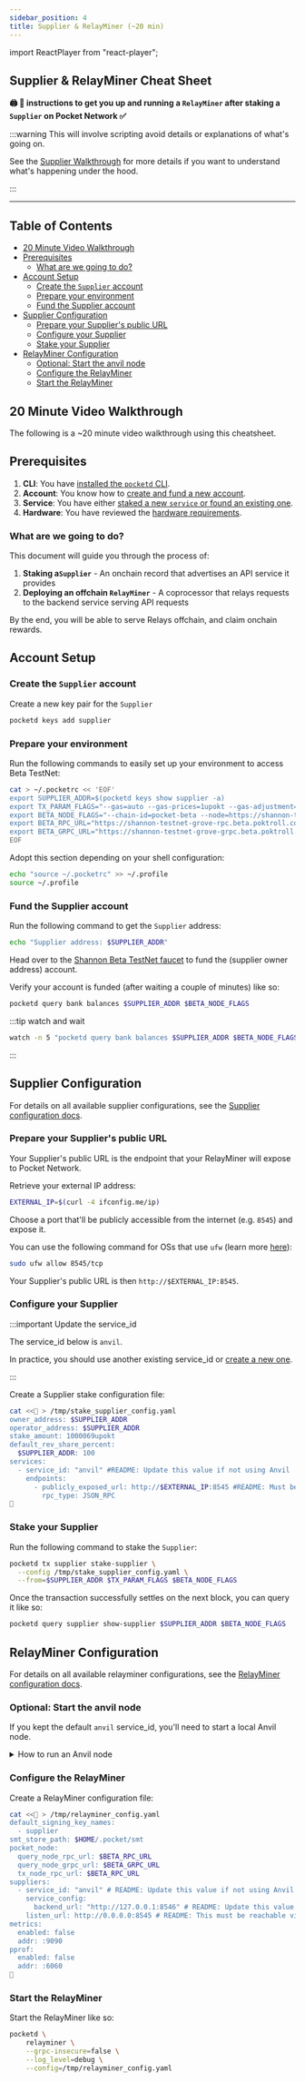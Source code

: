 ```yaml
---
sidebar_position: 4
title: Supplier & RelayMiner (~20 min)
---
```


import ReactPlayer from "react-player";

## Supplier & RelayMiner Cheat Sheet <!-- omit in toc -->

**🖨 🍝 instructions to get you up and running a `RelayMiner` after staking a `Supplier` on Pocket Network ✅**

:::warning This will involve scripting avoid details or explanations of what's going on.

See the [Supplier Walkthrough](../walkthroughs/supplier_walkthrough.md) for more details if you want to understand what's happening under the hood.

:::

---

## Table of Contents <!-- omit in toc -->

- [20 Minute Video Walkthrough](#20-minute-video-walkthrough)
- [Prerequisites](#prerequisites)
  - [What are we going to do?](#what-are-we-going-to-do)
- [Account Setup](#account-setup)
  - [Create the `Supplier` account](#create-the-supplier-account)
  - [Prepare your environment](#prepare-your-environment)
  - [Fund the Supplier account](#fund-the-supplier-account)
- [Supplier Configuration](#supplier-configuration)
  - [Prepare your Supplier's public URL](#prepare-your-suppliers-public-url)
  - [Configure your Supplier](#configure-your-supplier)
  - [Stake your Supplier](#stake-your-supplier)
- [RelayMiner Configuration](#relayminer-configuration)
  - [Optional: Start the anvil node](#optional-start-the-anvil-node)
  - [Configure the RelayMiner](#configure-the-relayminer)
  - [Start the RelayMiner](#start-the-relayminer)

## 20 Minute Video Walkthrough

The following is a ~20 minute video walkthrough using this cheatsheet.

<ReactPlayer
  playing={false}
  controls
  url="https://github.com/user-attachments/assets/bafd0b3e-4968-4e92-ba8a-41b618633455"
/>

## Prerequisites

1. **CLI**: You have [installed the `pocketd` CLI](../../tools/user_guide/pocketd_cli.md).
2. **Account**: You know how to [create and fund a new account](../../tools/user_guide/create-new-wallet.md).
3. **Service**: You have either [staked a new `service` or found an existing one](1_service_cheatsheet.md).
4. **Hardware**: You have reviewed the [hardware requirements](../configs/hardware_requirements.md).

### What are we going to do?

This document will guide you through the process of:

1. **Staking a`Supplier`** - An onchain record that advertises an API service it provides
2. **Deploying an offchain `RelayMiner`** - A coprocessor that relays requests to the backend service serving API requests

By the end, you will be able to serve Relays offchain, and claim onchain rewards.

## Account Setup

### Create the `Supplier` account

Create a new key pair for the `Supplier`

```bash
pocketd keys add supplier
```

### Prepare your environment

Run the following commands to easily set up your environment to access Beta TestNet:

```bash
cat > ~/.pocketrc << 'EOF'
export SUPPLIER_ADDR=$(pocketd keys show supplier -a)
export TX_PARAM_FLAGS="--gas=auto --gas-prices=1upokt --gas-adjustment=1.5 --yes"
export BETA_NODE_FLAGS="--chain-id=pocket-beta --node=https://shannon-testnet-grove-rpc.beta.poktroll.com"
export BETA_RPC_URL="https://shannon-testnet-grove-rpc.beta.poktroll.com"
export BETA_GRPC_URL="https://shannon-testnet-grove-grpc.beta.poktroll.com:443"
EOF
```

Adopt this section depending on your shell configuration:

```bash
echo "source ~/.pocketrc" >> ~/.profile
source ~/.profile
```

### Fund the Supplier account

Run the following command to get the `Supplier` address:

```bash
echo "Supplier address: $SUPPLIER_ADDR"
```

Head over to the [Shannon Beta TestNet faucet](https://faucet.beta.testnet.pokt.network/) to fund the (supplier owner address) account.

Verify your account is funded (after waiting a couple of minutes) like so:

```bash
pocketd query bank balances $SUPPLIER_ADDR $BETA_NODE_FLAGS
```

:::tip watch and wait

```bash
watch -n 5 "pocketd query bank balances $SUPPLIER_ADDR $BETA_NODE_FLAGS"
```

:::

## Supplier Configuration

For details on all available supplier configurations, see the [Supplier configuration docs](./../configs/supplier_staking_config.md).

### Prepare your Supplier's public URL

Your Supplier's public URL is the endpoint that your RelayMiner will expose to Pocket Network.

Retrieve your external IP address:

```bash
EXTERNAL_IP=$(curl -4 ifconfig.me/ip)
```

Choose a port that'll be publicly accessible from the internet (e.g. `8545`) and expose it.

You can use the following command for OSs that use `ufw` (learn more [here](https://wiki.archlinux.org/title/Uncomplicated_Firewall)):

```bash
sudo ufw allow 8545/tcp
```

Your Supplier's public URL is then `http://$EXTERNAL_IP:8545`.

### Configure your Supplier

:::important Update the service_id

The service_id below is `anvil`.

In practice, you should use another existing service_id or [create a new one](./../configs/service_config.md).

:::

Create a Supplier stake configuration file:

```bash
cat <<🚀 > /tmp/stake_supplier_config.yaml
owner_address: $SUPPLIER_ADDR
operator_address: $SUPPLIER_ADDR
stake_amount: 1000069upokt
default_rev_share_percent:
  $SUPPLIER_ADDR: 100
services:
  - service_id: "anvil" #README: Update this value if not using Anvil
    endpoints:
      - publicly_exposed_url: http://$EXTERNAL_IP:8545 #README: Must be publicly accessible
        rpc_type: JSON_RPC
🚀
```

### Stake your Supplier

Run the following command to stake the `Supplier`:

```bash
pocketd tx supplier stake-supplier \
  --config /tmp/stake_supplier_config.yaml \
  --from=$SUPPLIER_ADDR $TX_PARAM_FLAGS $BETA_NODE_FLAGS
```

Once the transaction successfully settles on the next block, you can query it like so:

```bash
pocketd query supplier show-supplier $SUPPLIER_ADDR $BETA_NODE_FLAGS
```

## RelayMiner Configuration

For details on all available relayminer configurations, see the [RelayMiner configuration docs](./../configs/relayminer_config.md).

### Optional: Start the anvil node

If you kept the default `anvil` service_id, you'll need to start a local Anvil node.

<details>

<summary>How to run an Anvil node</summary>

Stand up a local anvil node like so:

```bash
curl -L https://foundry.paradigm.xyz | bash
source ~/.foundry/bin
foundryup
anvil --port 8546
```

And test it like so:

```bash
curl -X POST http://127.0.0.1:8546 \
  -H "Content-Type: application/json" \
  -d '{"jsonrpc": "2.0", "id": 1, "method": "eth_blockNumber", "params": []}'
```

</details>

### Configure the RelayMiner

Create a RelayMiner configuration file:

```bash
cat <<🚀 > /tmp/relayminer_config.yaml
default_signing_key_names:
  - supplier
smt_store_path: $HOME/.pocket/smt
pocket_node:
  query_node_rpc_url: $BETA_RPC_URL
  query_node_grpc_url: $BETA_GRPC_URL
  tx_node_rpc_url: $BETA_RPC_URL
suppliers:
  - service_id: "anvil" # README: Update this value if not using Anvil
    service_config:
      backend_url: "http://127.0.0.1:8546" # README: Update this value if not using Anvil
    listen_url: http://0.0.0.0:8545 # README: This must be reachable via the publicly_exposed_url from the Supplier configuration file
metrics:
  enabled: false
  addr: :9090
pprof:
  enabled: false
  addr: :6060
🚀
```

### Start the RelayMiner

Start the RelayMiner like so:

```bash
pocketd \
    relayminer \
    --grpc-insecure=false \
    --log_level=debug \
    --config=/tmp/relayminer_config.yaml
```
